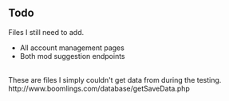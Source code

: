 ## Todo
Files I still need to add.
<ul>
  <li>All account management pages</li>
  <li>Both mod suggestion endpoints</li>
</ul>
<br>
These are files I simply couldn't get data from during the testing.
<br>
http://www.boomlings.com/database/getSaveData.php
